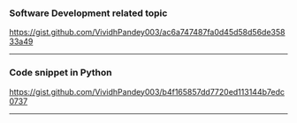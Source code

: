 ### Software Development related topic 
https://gist.github.com/VividhPandey003/ac6a747487fa0d45d58d56de35833a49

---

### Code snippet in Python
https://gist.github.com/VividhPandey003/b4f165857dd7720ed113144b7edc0737

---

